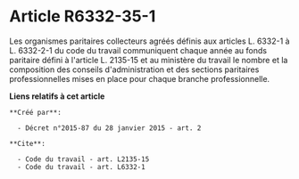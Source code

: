 # Article R6332-35-1

Les organismes paritaires collecteurs agréés définis aux articles L. 6332-1 à L. 6332-2-1 du code du travail communiquent
chaque année au fonds paritaire défini à l'article L. 2135-15 et au ministère du travail le nombre et la composition des
conseils d'administration et des sections paritaires professionnelles mises en place pour chaque branche professionnelle.

**Liens relatifs à cet article**

	**Créé par**:

	  - Décret n°2015-87 du 28 janvier 2015 - art. 2

	**Cite**:

	  - Code du travail - art. L2135-15
	  - Code du travail - art. L6332-1

